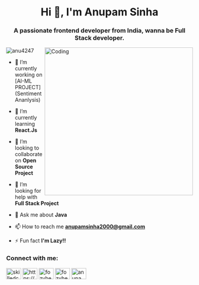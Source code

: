 

<h1 align="center">Hi 👋, I'm Anupam Sinha</h1>
<h3 align="center">A passionate frontend developer from India, wanna be Full Stack developer.</h3>


<img align="right" alt="Coding" width="400" src="https://media.tenor.com/rePDfDWO3XoAAAAd/hacking.gif">





<p align="left"> <img src="https://komarev.com/ghpvc/?username=anu4247&label=Profile%20views&color=0e75b6&style=flat" alt="anu4247" /> </p>

- 🔭 I’m currently working on [AI-ML PROJECT](Sentiment Ananlysis)

- 🌱 I’m currently learning **React.Js**

- 👯 I’m looking to collaborate on **Open Source Project**

- 🤝 I’m looking for help with **Full Stack Project**

- 💬 Ask me about **Java**

- 📫 How to reach me **anupamsinha2000@gmail.com**

- ⚡ Fun fact **I'm Lazy!!**

<h3 align="left">Connect with me:</h3>
<p align="left">
<a href="https://codepen.io/skilledcoder07" target="blank"><img align="center" src="https://raw.githubusercontent.com/rahuldkjain/github-profile-readme-generator/master/src/images/icons/Social/codepen.svg" alt="skilledcoder07" height="30" width="40" /></a>
<a href="https://linkedin.com/in/https://www.linkedin.com/in/anupam-sinha-3377a4227/" target="blank"><img align="center" src="https://raw.githubusercontent.com/rahuldkjain/github-profile-readme-generator/master/src/images/icons/Social/linked-in-alt.svg" alt="https://www.linkedin.com/in/anupam-sinha-3377a4227/" height="30" width="40" /></a>
<a href="https://instagram.com/fozyhero" target="blank"><img align="center" src="https://raw.githubusercontent.com/rahuldkjain/github-profile-readme-generator/master/src/images/icons/Social/instagram.svg" alt="fozyhero" height="30" width="40" /></a>
<a href="https://www.youtube.com/c/fozyhero" target="blank"><img align="center" src="https://raw.githubusercontent.com/rahuldkjain/github-profile-readme-generator/master/src/images/icons/Social/youtube.svg" alt="fozyhero" height="30" width="40" /></a>
<a href="https://www.leetcode.com/anupam_sinha" target="blank"><img align="center" src="https://raw.githubusercontent.com/rahuldkjain/github-profile-readme-generator/master/src/images/icons/Social/leet-code.svg" alt="anupam_sinha" height="30" width="40" /></a>
</p>




